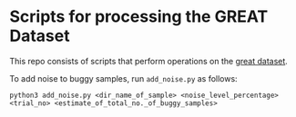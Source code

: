 # Scripts for processing the GREAT Dataset

This repo consists of scripts that perform operations on the [great dataset](https://github.com/google-research-datasets/great).

To add noise to buggy samples, run `add_noise.py` as follows:
```
python3 add_noise.py <dir_name_of_sample> <noise_level_percentage> <trial_no> <estimate_of_total_no._of_buggy_samples>
```
